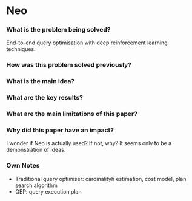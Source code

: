 # Neo

### What is the problem being solved?

End-to-end query optimisation with deep reinforcement learning techniques.

### How was this problem solved previously?



### What is the main idea?



### What are the key results?



### What are the main limitations of this paper?



### Why did this paper have an impact?

I wonder if Neo is actually used? If not, why? It seems only to be a demonstration of ideas.


### Own Notes

- Traditional query optimiser: cardinalityh estimation, cost model, plan search algorithm
- QEP: query execution plan
